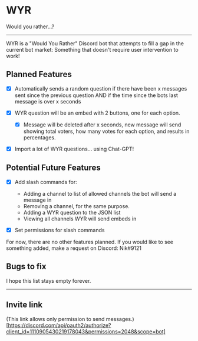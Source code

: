 # WYR

Would you rather...?

---

WYR is a "Would You Rather" Discord bot that attempts to fill a gap in the current
bot market: Something that doesn't require user intervention to work!

## Planned Features


- [x] Automatically sends a random question if there have been x messages sent since the previous question
AND if the time since the bots last message is over x seconds


- [x] WYR question will be an embed with 2 buttons, one for each option.

  - [x] Message will be deleted after x seconds, new message will send showing
  total voters, how many votes for each option, and results in percentages.


- [x] Import a lot of WYR questions... using Chat-GPT!

    
## Potential Future Features

- [x] Add slash commands for:
  - Adding a channel to list of allowed channels the bot will send a message in
  - Removing a channel, for the same purpose.
  - Adding a WYR question to the JSON list
  - Viewing all channels WYR will send embeds in


- [x] Set permissions for slash commands

For now, there are no other features planned.
If you would like to see something added, make a request on Discord: Nik#9121


## Bugs to fix

I hope this list stays empty forever.

---

## Invite link

(This link allows only permission to send messages.)[https://discord.com/api/oauth2/authorize?client_id=1110905430219178043&permissions=2048&scope=bot]

